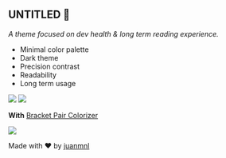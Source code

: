 ## UNTITLED 🤷

_A theme focused on dev health & long term reading experience._

- Minimal color palette
- Dark theme
- Precision contrast
- Readability
- Long term usage

![](https://raw.githubusercontent.com/juanmnl/vs-untitled/master/screenshots/main.png)
![](https://raw.githubusercontent.com/juanmnl/vs-untitled/master/screenshots/wo.png)

**With** [Bracket Pair Colorizer](https://marketplace.visualstudio.com/items?itemName=CoenraadS.bracket-pair-colorizer-2)

![](https://raw.githubusercontent.com/juanmnl/vs-untitled/master/screenshots/with.png)

Made with ♥️ by [juanmnl](https://juanmnl.com)

